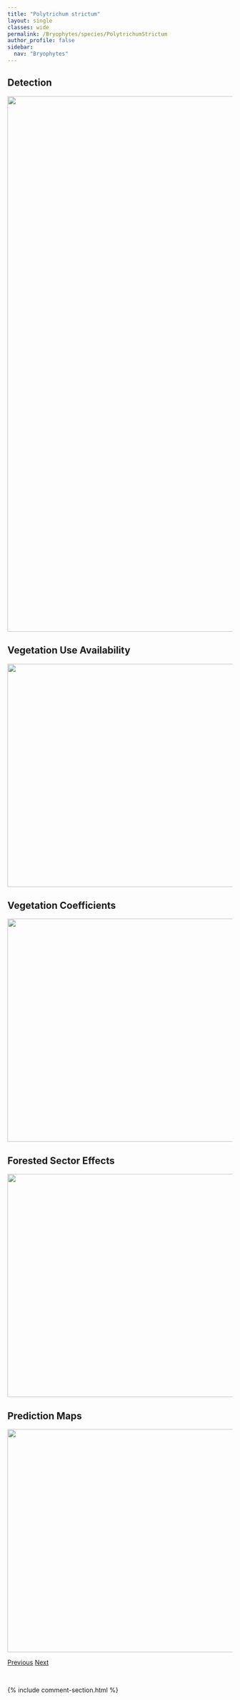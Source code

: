 ```yaml
---
title: "Polytrichum strictum"
layout: single
classes: wide
permalink: /Bryophytes/species/PolytrichumStrictum
author_profile: false
sidebar:
  nav: "Bryophytes"
---
```


<h2>Detection</h2>

<a href="https://drive.google.com/uc?export=view&id=18VvRfef9v_V6gpbW_69QecDRDpXu_BF-">
<img src="https://drive.google.com/uc?export=view&id=18VvRfef9v_V6gpbW_69QecDRDpXu_BF-" height = "1200" width = "800">
</a>


<h2>Vegetation Use Availability</h2>

<a href="https://drive.google.com/uc?export=view&id=1_xFojRH96flR7J9zoDwMSUKbXRcLuNDo">
<img src="https://drive.google.com/uc?export=view&id=1_xFojRH96flR7J9zoDwMSUKbXRcLuNDo" height = "500" width = "1000">
</a>


<h2>Vegetation Coefficients</h2>

<a href="https://drive.google.com/uc?export=view&id=1qjr8GJ7_BFNQ_k9EDpsafg3qqr9NMaFj">
<img src="https://drive.google.com/uc?export=view&id=1qjr8GJ7_BFNQ_k9EDpsafg3qqr9NMaFj" height = "500" width = "1000">
</a>


<h2>Forested Sector Effects</h2>

<a href="https://drive.google.com/uc?export=view&id=1i1-nqdPB8ZJNlpV2kKESyN2F_0M8Mujq">
<img src="https://drive.google.com/uc?export=view&id=1i1-nqdPB8ZJNlpV2kKESyN2F_0M8Mujq" height = "500" width = "1000">
</a>


<h2>Prediction Maps</h2>

<a href="https://drive.google.com/uc?export=view&id=1a8EAZJ2runJytN1cy5LYBK1jszEjYMQT">
<img src="https://drive.google.com/uc?export=view&id=1a8EAZJ2runJytN1cy5LYBK1jszEjYMQT" height = "500" width = "1000">
</a>


<a href="/DevelopmentWebsite/Bryophytes/species/PolytrichumPiliferum" class="pagination--pager" title="Polytrichum piliferum">Previous</a> <a href="/DevelopmentWebsite/Bryophytes/species/PreissiaQuadrata" class="pagination--pager" title="Preissia quadrata">Next</a>

<p>&nbsp;</p>

{% include comment-section.html %}
